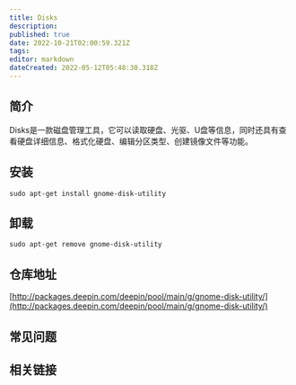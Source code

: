 ```yaml
---
title: Disks
description: 
published: true
date: 2022-10-21T02:00:59.321Z
tags: 
editor: markdown
dateCreated: 2022-05-12T05:48:30.318Z
---
```


## 简介

Disks是一款磁盘管理工具，它可以读取硬盘、光驱、U盘等信息，同时还具有查看硬盘详细信息、格式化硬盘、编辑分区类型、创建镜像文件等功能。

## 安装

`sudo apt-get install gnome-disk-utility`

## 卸载

`sudo apt-get remove gnome-disk-utility`

## 仓库地址

[http://packages.deepin.com/deepin/pool/main/g/gnome-disk-utility/](http://packages.deepin.com/deepin/pool/main/g/gnome-disk-utility/)

## 常见问题

## 相关链接

